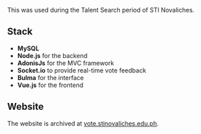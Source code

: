 <Browser src="/assets/img/projects/mrmsv.png"></Browser>

This was used during the Talent Search period of STI Novaliches.

## Stack
* **MySQL**
* **Node.js** for the backend
* **AdonisJs** for the MVC framework
* **Socket.io** to provide real-time vote feedback
* **Bulma** for the interface
* **Vue.js** for the frontend

## Website
The website is archived at [vote.stinovaliches.edu.ph](https://vote.stinovaliches.edu.ph).
